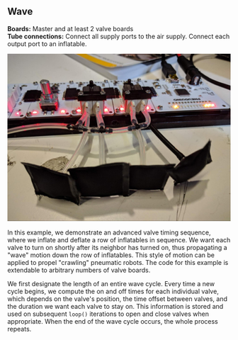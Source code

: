 ## Wave
**Boards:** Master and at least 2 valve boards</br>
**Tube connections:** Connect all supply ports to the air supply. Connect each output port to an inflatable.

 ![](../images/Wave.jpg)

In this example, we demonstrate an advanced valve timing sequence, where we inflate and deflate a row of inflatables in sequence. We want each valve to turn on shortly after its neighbor has turned on, thus propagating a "wave" motion down the row of inflatables. This style of motion can be applied to propel "crawling" pneumatic robots. The code for this example is extendable to arbitrary numbers of valve boards.

We first designate the length of an entire wave cycle. Every time a new cycle begins, we compute the on and off times for each individual valve, which depends on the valve's position, the time offset between valves, and the duration we want each valve to stay on. This information is stored and used on subsequent `loop()` iterations to open and close valves when appropriate. When the end of the wave cycle occurs, the whole process repeats.

